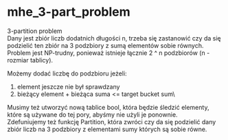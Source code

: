 # mhe_3-part_problem

3-partition problem\
Dany jest zbiór liczb dodatnich długości n, trzeba się zastanowić czy da się podzielić ten zbiór na 3 podzbiory z sumą elementów sobie równych.\
Problem jest NP-trudny, ponieważ istnieje łącznie 2 ^ n podzbiorów (n - rozmiar tablicy).

Możemy dodać liczbę do podzbioru jeżeli:
1) element jeszcze nie był sprawdzany
2) bieżący element + bieżąca suma <= target bucket sum\

Musimy też utworzyć nową tablice bool, która będzie śledzić elementy, które są używane do tej pory, abyśmy nie użyli je ponownie.\
Zdefuniujemy też funkcję Partition, która zwróci czy da się podzielić dany zbiór liczb na 3 podzbiory z elementami sumy których są sobie równe.
